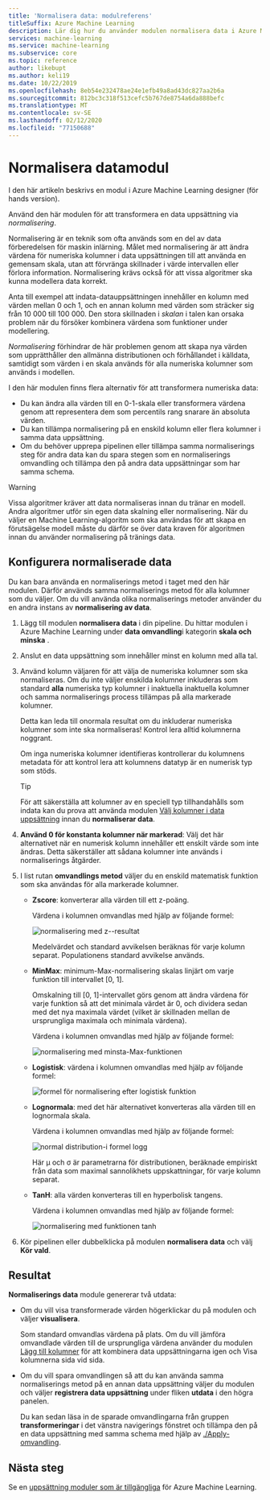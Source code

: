 ```yaml
---
title: 'Normalisera data: modulreferens'
titleSuffix: Azure Machine Learning
description: Lär dig hur du använder modulen normalisera data i Azure Machine Learning för att transformera en data uppsättning via *normalisering*..
services: machine-learning
ms.service: machine-learning
ms.subservice: core
ms.topic: reference
author: likebupt
ms.author: keli19
ms.date: 10/22/2019
ms.openlocfilehash: 8eb54e232478ae24e1efb49a8ad43dc827aa2b6a
ms.sourcegitcommit: 812bc3c318f513cefc5b767de8754a6da888befc
ms.translationtype: MT
ms.contentlocale: sv-SE
ms.lasthandoff: 02/12/2020
ms.locfileid: "77150688"
---
```

# <a name="normalize-data-module"></a>Normalisera datamodul

I den här artikeln beskrivs en modul i Azure Machine Learning designer (för hands version).

Använd den här modulen för att transformera en data uppsättning via *normalisering*.

Normalisering är en teknik som ofta används som en del av data förberedelsen för maskin inlärning. Målet med normalisering är att ändra värdena för numeriska kolumner i data uppsättningen till att använda en gemensam skala, utan att förvränga skillnader i värde intervallen eller förlora information. Normalisering krävs också för att vissa algoritmer ska kunna modellera data korrekt.

Anta till exempel att indata-datauppsättningen innehåller en kolumn med värden mellan 0 och 1, och en annan kolumn med värden som sträcker sig från 10 000 till 100 000. Den stora skillnaden i *skalan* i talen kan orsaka problem när du försöker kombinera värdena som funktioner under modellering.

*Normalisering* förhindrar de här problemen genom att skapa nya värden som upprätthåller den allmänna distributionen och förhållandet i källdata, samtidigt som värden i en skala används för alla numeriska kolumner som används i modellen.

I den här modulen finns flera alternativ för att transformera numeriska data:

- Du kan ändra alla värden till en 0-1-skala eller transformera värdena genom att representera dem som percentils rang snarare än absoluta värden.
- Du kan tillämpa normalisering på en enskild kolumn eller flera kolumner i samma data uppsättning.
- Om du behöver upprepa pipelinen eller tillämpa samma normaliserings steg för andra data kan du spara stegen som en normaliserings omvandling och tillämpa den på andra data uppsättningar som har samma schema.

> [!WARNING]
> Vissa algoritmer kräver att data normaliseras innan du tränar en modell. Andra algoritmer utför sin egen data skalning eller normalisering. När du väljer en Machine Learning-algoritm som ska användas för att skapa en förutsägelse modell måste du därför se över data kraven för algoritmen innan du använder normalisering på tränings data.

##  <a name="configure-normalize-data"></a>Konfigurera normaliserade data

Du kan bara använda en normaliserings metod i taget med den här modulen. Därför används samma normaliserings metod för alla kolumner som du väljer. Om du vill använda olika normaliserings metoder använder du en andra instans av **normalisering av data**.

1. Lägg till modulen **normalisera data** i din pipeline. Du hittar modulen i Azure Machine Learning under **data omvandling**i kategorin **skala och minska** .

2. Anslut en data uppsättning som innehåller minst en kolumn med alla tal.

3. Använd kolumn väljaren för att välja de numeriska kolumner som ska normaliseras. Om du inte väljer enskilda kolumner inkluderas som standard **alla** numeriska typ kolumner i inaktuella inaktuella kolumner och samma normaliserings process tillämpas på alla markerade kolumner. 

    Detta kan leda till onormala resultat om du inkluderar numeriska kolumner som inte ska normaliseras! Kontrol lera alltid kolumnerna noggrant.

    Om inga numeriska kolumner identifieras kontrollerar du kolumnens metadata för att kontrol lera att kolumnens datatyp är en numerisk typ som stöds.

    > [!TIP]
    > För att säkerställa att kolumner av en speciell typ tillhandahålls som indata kan du prova att använda modulen [Välj kolumner i data uppsättning](./select-columns-in-dataset.md) innan du **normaliserar data**.

4. **Använd 0 för konstanta kolumner när markerad**: Välj det här alternativet när en numerisk kolumn innehåller ett enskilt värde som inte ändras. Detta säkerställer att sådana kolumner inte används i normaliserings åtgärder.

5. I list rutan **omvandlings metod** väljer du en enskild matematisk funktion som ska användas för alla markerade kolumner. 
  
    - **Zscore**: konverterar alla värden till ett z-poäng.
    
      Värdena i kolumnen omvandlas med hjälp av följande formel:  
  
      ![normalisering med z&#45;-resultat](media/module/aml-normalization-z-score.png)
  
      Medelvärdet och standard avvikelsen beräknas för varje kolumn separat. Populationens standard avvikelse används.
  
    - **MinMax**: minimum-Max-normalisering skalas linjärt om varje funktion till intervallet [0, 1].
    
      Omskalning till [0, 1]-intervallet görs genom att ändra värdena för varje funktion så att det minimala värdet är 0, och dividera sedan med det nya maximala värdet (vilket är skillnaden mellan de ursprungliga maximala och minimala värdena).
      
      Värdena i kolumnen omvandlas med hjälp av följande formel:  
  
      ![normalisering med minsta&#45;Max-funktionen](media/module/aml-normalization-minmax.png "AML_normalization-MinMax")  
  
    - **Logistisk**: värdena i kolumnen omvandlas med hjälp av följande formel:

      ![formel för normalisering efter logistisk funktion](media/module/aml-normalization-logistic.png "AML_normalization-logistik")  
  
    - **Lognormala**: med det här alternativet konverteras alla värden till en lognormala skala.
  
      Värdena i kolumnen omvandlas med hjälp av följande formel:
  
      ![normal distribution&#45;i formel logg](media/module/aml-normalization-lognormal.png "AML_normalization – lognormala")
    
      Här μ och σ är parametrarna för distributionen, beräknade empiriskt från data som maximal sannolikhets uppskattningar, för varje kolumn separat.  
  
    - **TanH**: alla värden konverteras till en hyperbolisk tangens.
    
      Värdena i kolumnen omvandlas med hjälp av följande formel:
    
      ![normalisering med funktionen tanh](media/module/aml-normalization-tanh.png "AML_normalization-tanh")

6. Kör pipelinen eller dubbelklicka på modulen **normalisera data** och välj **Kör vald**. 

## <a name="results"></a>Resultat

**Normaliserings data** module genererar två utdata:

- Om du vill visa transformerade värden högerklickar du på modulen och väljer **visualisera**.

    Som standard omvandlas värdena på plats. Om du vill jämföra omvandlade värden till de ursprungliga värdena använder du modulen [Lägg till kolumner](./add-columns.md) för att kombinera data uppsättningarna igen och Visa kolumnerna sida vid sida.

- Om du vill spara omvandlingen så att du kan använda samma normaliserings metod på en annan data uppsättning väljer du modulen och väljer **registrera data uppsättning** under fliken **utdata** i den högra panelen.

    Du kan sedan läsa in de sparade omvandlingarna från gruppen **transformeringar** i det vänstra navigerings fönstret och tillämpa den på en data uppsättning med samma schema med hjälp av [./Apply-omvandling](apply-transformation.md).  


## <a name="next-steps"></a>Nästa steg

Se en [uppsättning moduler som är tillgängliga](module-reference.md) för Azure Machine Learning. 